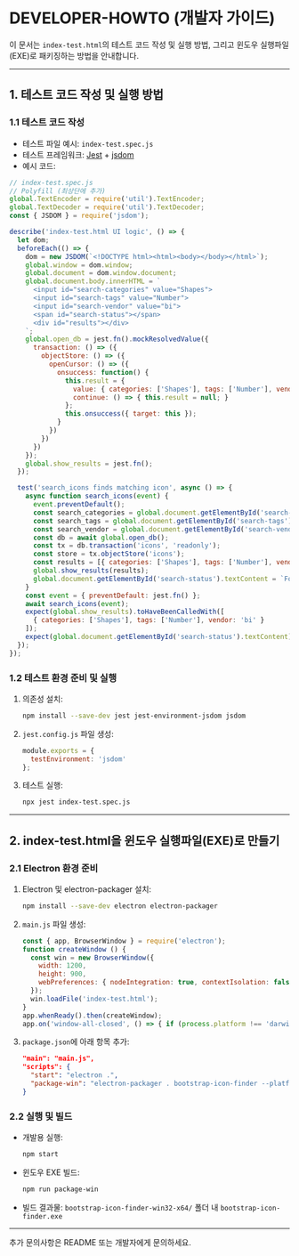 # DEVELOPER-HOWTO (개발자 가이드)

이 문서는 `index-test.html`의 테스트 코드 작성 및 실행 방법, 그리고 윈도우 실행파일(EXE)로 패키징하는 방법을 안내합니다.

---

## 1. 테스트 코드 작성 및 실행 방법

### 1.1 테스트 코드 작성
- 테스트 파일 예시: `index-test.spec.js`
- 테스트 프레임워크: [Jest](https://jestjs.io/) + [jsdom](https://github.com/jsdom/jsdom)
- 예시 코드:

```js
// index-test.spec.js
// Polyfill (최상단에 추가)
global.TextEncoder = require('util').TextEncoder;
global.TextDecoder = require('util').TextDecoder;
const { JSDOM } = require('jsdom');

describe('index-test.html UI logic', () => {
  let dom;
  beforeEach(() => {
    dom = new JSDOM(`<!DOCTYPE html><html><body></body></html>`);
    global.window = dom.window;
    global.document = dom.window.document;
    global.document.body.innerHTML = `
      <input id="search-categories" value="Shapes">
      <input id="search-tags" value="Number">
      <input id="search-vendor" value="bi">
      <span id="search-status"></span>
      <div id="results"></div>
    `;
    global.open_db = jest.fn().mockResolvedValue({
      transaction: () => ({
        objectStore: () => ({
          openCursor: () => ({
            onsuccess: function() {
              this.result = {
                value: { categories: ['Shapes'], tags: ['Number'], vendor: 'bi' },
                continue: () => { this.result = null; }
              };
              this.onsuccess({ target: this });
            }
          })
        })
      })
    });
    global.show_results = jest.fn();
  });

  test('search_icons finds matching icon', async () => {
    async function search_icons(event) {
      event.preventDefault();
      const search_categories = global.document.getElementById('search-categories').value.split(',').map(s => s.trim()).filter(Boolean);
      const search_tags = global.document.getElementById('search-tags').value.split(',').map(s => s.trim()).filter(Boolean);
      const search_vendor = global.document.getElementById('search-vendor').value.trim();
      const db = await global.open_db();
      const tx = db.transaction('icons', 'readonly');
      const store = tx.objectStore('icons');
      const results = [{ categories: ['Shapes'], tags: ['Number'], vendor: 'bi' }];
      global.show_results(results);
      global.document.getElementById('search-status').textContent = `Found ${results.length} icons.`;
    }
    const event = { preventDefault: jest.fn() };
    await search_icons(event);
    expect(global.show_results).toHaveBeenCalledWith([
      { categories: ['Shapes'], tags: ['Number'], vendor: 'bi' }
    ]);
    expect(global.document.getElementById('search-status').textContent).toBe('Found 1 icons.');
  });
});
```

### 1.2 테스트 환경 준비 및 실행
1. 의존성 설치:
   ```bash
   npm install --save-dev jest jest-environment-jsdom jsdom
   ```
2. `jest.config.js` 파일 생성:
   ```js
   module.exports = {
     testEnvironment: 'jsdom'
   };
   ```
3. 테스트 실행:
   ```bash
   npx jest index-test.spec.js
   ```

---

## 2. index-test.html을 윈도우 실행파일(EXE)로 만들기

### 2.1 Electron 환경 준비
1. Electron 및 electron-packager 설치:
   ```bash
   npm install --save-dev electron electron-packager
   ```
2. `main.js` 파일 생성:
   ```js
   const { app, BrowserWindow } = require('electron');
   function createWindow () {
     const win = new BrowserWindow({
       width: 1200,
       height: 900,
       webPreferences: { nodeIntegration: true, contextIsolation: false }
     });
     win.loadFile('index-test.html');
   }
   app.whenReady().then(createWindow);
   app.on('window-all-closed', () => { if (process.platform !== 'darwin') app.quit(); });
   ```
3. `package.json`에 아래 항목 추가:
   ```json
   "main": "main.js",
   "scripts": {
     "start": "electron .",
     "package-win": "electron-packager . bootstrap-icon-finder --platform=win32 --arch=x64 --overwrite"
   }
   ```

### 2.2 실행 및 빌드
- 개발용 실행:
  ```bash
  npm start
  ```
- 윈도우 EXE 빌드:
  ```bash
  npm run package-win
  ```
- 빌드 결과물: `bootstrap-icon-finder-win32-x64/` 폴더 내 `bootstrap-icon-finder.exe`

---

추가 문의사항은 README 또는 개발자에게 문의하세요.
